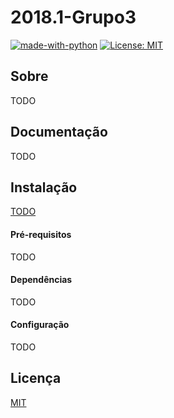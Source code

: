 # 2018.1-Grupo3


[![made-with-python](https://img.shields.io/badge/Made%20with-Python-1f425f.svg)](https://www.python.org/)
[![License: MIT](https://img.shields.io/badge/License-MIT-yellow.svg)](https://opensource.org/licenses/MIT)

## Sobre
  TODO

## Documentação
  TODO

## Instalação
  [TODO]()

  #### Pré-requisitos
  TODO
  #### Dependências
  TODO
  #### Configuração
  TODO

## Licença
 [MIT]()

